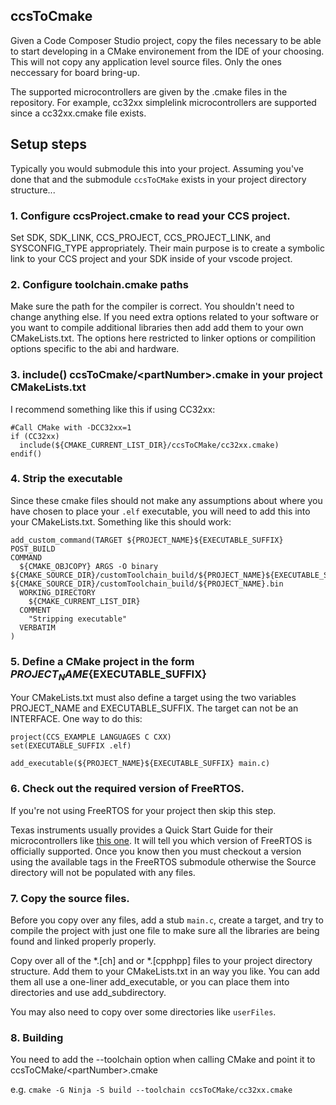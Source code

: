 ## ccsToCmake
Given a Code Composer Studio project, copy the files necessary to be able to start developing in a CMake environement
from the IDE of your choosing. This will not copy any application level source files. Only the ones neccessary for board bring-up.

The supported microcontrollers are given by the <partNumber>.cmake files in the repository.
For example, cc32xx simplelink microcontrollers are supported since a cc32xx.cmake file exists.

## Setup steps

Typically you would submodule this into your project. Assuming you've done that and the submodule `ccsToCMake` exists in your project
directory structure...

### 1. Configure ccsProject.cmake to read your CCS project.

Set SDK, SDK_LINK, CCS_PROJECT, CCS_PROJECT_LINK, and SYSCONFIG_TYPE appropriately.
Their main purpose is to create a symbolic link to your CCS project and your SDK inside of your vscode project.

### 2. Configure toolchain.cmake paths

Make sure the path for the compiler is correct. You shouldn't need to change anything else.
If you need extra options related to your software or you want to compile
additional libraries then add add them to your own CMakeLists.txt. The options here restricted to linker options or
compilition options specific to the abi and hardware.

### 3. include() ccsToCmake/\<partNumber\>.cmake in your project CMakeLists.txt

I recommend something like this if using CC32xx:

```
#Call CMake with -DCC32xx=1
if (CC32xx)
  include(${CMAKE_CURRENT_LIST_DIR}/ccsToCMake/cc32xx.cmake)
endif()
```

### 4. Strip the executable

Since these cmake files should not make any assumptions about where you have chosen to place your `.elf` executable,
you will need to add this into your CMakeLists.txt. Something like this should work:

```
add_custom_command(TARGET ${PROJECT_NAME}${EXECUTABLE_SUFFIX} POST_BUILD
COMMAND
  ${CMAKE_OBJCOPY} ARGS -O binary ${CMAKE_SOURCE_DIR}/customToolchain_build/${PROJECT_NAME}${EXECUTABLE_SUFFIX} ${CMAKE_SOURCE_DIR}/customToolchain_build/${PROJECT_NAME}.bin
  WORKING_DIRECTORY
    ${CMAKE_CURRENT_LIST_DIR}
  COMMENT
    "Stripping executable"
  VERBATIM
)
```

### 5. Define a CMake project in the form ${PROJECT_NAME}${EXECUTABLE_SUFFIX}
Your CMakeLists.txt must also define a target using the two variables PROJECT_NAME and EXECUTABLE_SUFFIX.
The target can not be an INTERFACE. One way to do this:

```
project(CCS_EXAMPLE LANGUAGES C CXX)
set(EXECUTABLE_SUFFIX .elf)

add_executable(${PROJECT_NAME}${EXECUTABLE_SUFFIX} main.c)
```

### 6. Check out the required version of FreeRTOS.

If you're not using FreeRTOS for your project then skip this step.

Texas instruments usually provides a Quick Start Guide for their microcontrollers like [this one](https://software-dl.ti.com/ecs/SIMPLELINK_CC3220_SDK/2_20_00_10/exports/docs/simplelink_mcu_sdk/Quick_Start_Guide.html). It will tell you which version of FreeRTOS is officially supported. Once you know then you must checkout
a version using the available tags in the FreeRTOS submodule otherwise the Source directory will not be populated with any files.

### 7. Copy the source files.

Before you copy over any files, add a stub `main.c`, create a target, and try to compile the project with just one file to make sure all the libraries are being found and linked properly properly.

Copy over all of the *.[ch] and or *.[cpphpp] files to your project directory structure. Add them to your CMakeLists.txt in an way you like.
You can add them all use a one-liner add_executable, or you can place them into directories and use add_subdirectory.

You may also need to copy over some directories like `userFiles`.

### 8. Building

You need to add the --toolchain option when calling CMake and point it to ccsToCMake/\<partNumber\>.cmake

e.g. `cmake -G Ninja -S build --toolchain ccsToCMake/cc32xx.cmake`